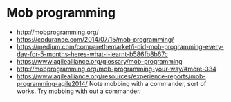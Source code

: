 # Mob programming

+ <http://mobprogramming.org/>
+ <https://codurance.com/2014/07/15/mob-programming/>
+ <https://medium.com/comparethemarket/i-did-mob-programming-every-day-for-5-months-heres-what-i-learnt-b586fb8b67c>
+ <https://www.agilealliance.org/glossary/mob-programming>
+ <http://mobprogramming.org/mob-programming-your-way/#more-334>
+ <https://www.agilealliance.org/resources/experience-reports/mob-programming-agile2014/>
Note mobbing with a commander, sort of works.
Try mobbing with out a commander.
